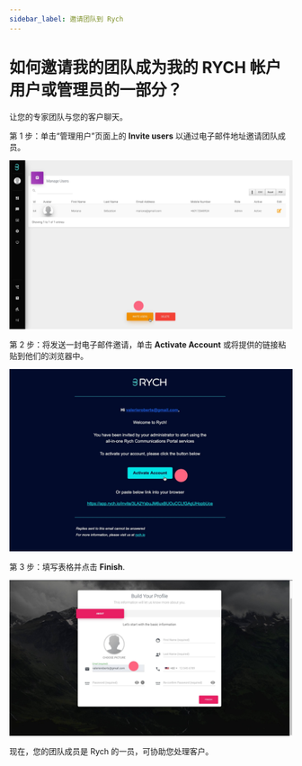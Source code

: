 ```yaml
---
sidebar_label: 邀请团队到 Rych
---
```

# 如何邀请我的团队成为我的 RYCH 帐户用户或管理员的一部分？

让您的专家团队与您的客户聊天。

第 1 步：单击“管理用户”页面上的 **Invite users** 以通过电子邮件地址邀请团队成员。

![image info](../../../static/img/q1/step1.jpg)

第 2 步：将发送一封电子邮件邀请，单击 **Activate Account** 或将提供的链接粘贴到他们的浏览器中。

![image info](../../../static/img/q1/step2.jpg)

第 3 步：填写表格并点击 **Finish**.

![image info](../../../static/img/q1/step3.jpg)

现在，您的团队成员是 Rych 的一员，可协助您处理客户。
